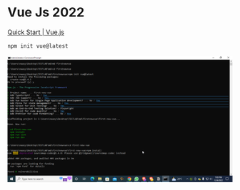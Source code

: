 # Vue Js 2022

[Quick Start | Vue.js](https://vuejs.org/guide/quick-start.html#creating-a-vue-application)

```bash
npm init vue@latest
```

![Untitled](Vue%20Js%202022%20f087e2acdc5641e389edbb12a6ec57aa/Untitled.png)